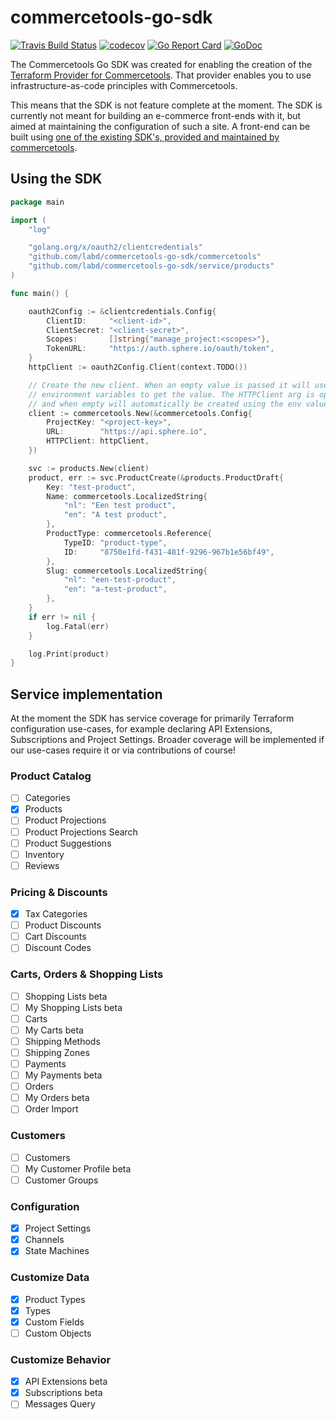 # commercetools-go-sdk

[![Travis Build Status](https://travis-ci.org/labd/commercetools-go-sdk.svg?branch=master)](https://travis-ci.org/labd/commercetools-go-sdk)
[![codecov](https://codecov.io/gh/LabD/commercetools-go-sdk/branch/master/graph/badge.svg)](https://codecov.io/gh/LabD/commercetools-go-sdk)
[![Go Report Card](https://goreportcard.com/badge/github.com/labd/commercetools-go-sdk)](https://goreportcard.com/report/github.com/labd/commercetools-go-sdk)
[![GoDoc](https://godoc.org/github.com/labd/commercetools-go-sdk?status.svg)](https://godoc.org/github.com/labd/commercetools-go-sdk)

The Commercetools Go SDK was created for enabling the creation of the [Terraform Provider for Commercetools](https://github.com/labd/terraform-provider-commercetools). That provider enables you to use infrastructure-as-code principles with Commercetools.

This means that the SDK is not feature complete at the moment. The SDK is currently not meant for building an e-commerce front-ends with it, but aimed at maintaining the configuration of such a site. A front-end can be built using [one of the existing SDK's, provided and maintained by commercetools](https://docs.commercetools.com/software-development-kits).

## Using the SDK


```go
package main

import (
    "log"

    "golang.org/x/oauth2/clientcredentials"
    "github.com/labd/commercetools-go-sdk/commercetools"
    "github.com/labd/commercetools-go-sdk/service/products"
)

func main() {

    oauth2Config := &clientcredentials.Config{
        ClientID:     "<client-id>",
        ClientSecret: "<client-secret>",
        Scopes:       []string{"manage_project:<scopes>"},
        TokenURL:     "https://auth.sphere.io/oauth/token",
    }
    httpClient := oauth2Config.Client(context.TODO())

    // Create the new client. When an empty value is passed it will use the CTP_*
    // environment variables to get the value. The HTTPClient arg is optional,
    // and when empty will automatically be created using the env values.
    client := commercetools.New(&commercetools.Config{
        ProjectKey: "<project-key>",
        URL:        "https://api.sphere.io",
        HTTPClient: httpClient,
    })

    svc := products.New(client)
    product, err := svc.ProductCreate(&products.ProductDraft{
        Key: "test-product",
        Name: commercetools.LocalizedString{
            "nl": "Een test product",
            "en": "A test product",
        },
        ProductType: commercetools.Reference{
            TypeID: "product-type",
            ID:     "8750e1fd-f431-481f-9296-967b1e56bf49",
        },
        Slug: commercetools.LocalizedString{
            "nl": "een-test-product",
            "en": "a-test-product",
        },
    }
    if err != nil {
        log.Fatal(err)
    }

    log.Print(product)
}
```

## Service implementation

At the moment the SDK has service coverage for primarily Terraform configuration use-cases, for example declaring API Extensions, Subscriptions and Project Settings. Broader coverage will be implemented if our use-cases require it or via contributions of course!

### Product Catalog

 - [ ] Categories
 - [x] Products
 - [ ] Product Projections
 - [ ] Product Projections Search
 - [ ] Product Suggestions
 - [ ] Inventory
 - [ ] Reviews

### Pricing & Discounts

 - [x] Tax Categories
 - [ ] Product Discounts
 - [ ] Cart Discounts
 - [ ] Discount Codes

### Carts, Orders & Shopping Lists

 - [ ] Shopping Lists beta
 - [ ] My Shopping Lists beta
 - [ ] Carts
 - [ ] My Carts beta
 - [ ] Shipping Methods
 - [ ] Shipping Zones
 - [ ] Payments
 - [ ] My Payments beta
 - [ ] Orders
 - [ ] My Orders beta
 - [ ] Order Import

### Customers

 - [ ] Customers
 - [ ] My Customer Profile beta
 - [ ] Customer Groups

### Configuration

 - [x] Project Settings
 - [x] Channels
 - [x] State Machines

### Customize Data

 - [x] Product Types
 - [x] Types
 - [x] Custom Fields
 - [ ] Custom Objects

### Customize Behavior

 - [x] API Extensions beta
 - [x] Subscriptions beta
 - [ ] Messages Query

